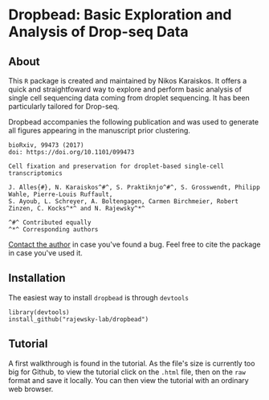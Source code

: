 # Dropbead: Basic Exploration and Analysis of Drop-seq Data

## About
This `R` package is created and maintained by Nikos Karaiskos.
It offers a quick and straightfoward way to explore and perform
basic analysis of single cell sequencing data coming from droplet
sequencing. It has been particularly tailored for Drop-seq.

Dropbead accompanies the following publication and was used to
generate all figures appearing in the manuscript prior clustering.

```
bioRxiv, 99473 (2017)
doi: https://doi.org/10.1101/099473 

Cell fixation and preservation for droplet-based single-cell transcriptomics

J. Alles{#}, N. Karaiskos^#^, S. Praktiknjo^#^, S. Grosswendt, Philipp Wahle, Pierre-Louis Ruffault,
S. Ayoub, L. Schreyer, A. Boltengagen, Carmen Birchmeier, Robert Zinzen, C. Kocks^*^ and N. Rajewsky^*^

^#^ Contributed equally
^*^ Corresponding authors
```

[Contact the author](nikolaos.karaiskos@mdc-berlin.de) in case you've found a bug. 
Feel free to cite the package in case you've used it.

## Installation
The easiest way to install `dropbead` is through `devtools`

```
library(devtools)
install_github("rajewsky-lab/dropbead")
```
## Tutorial
A first walkthrough is found in the tutorial. As the file's size is currently 
too big for Github, to view the tutorial click on the `.html` file, then on the
`raw` format and save it locally. You can then view the tutorial with an
ordinary web browser.
